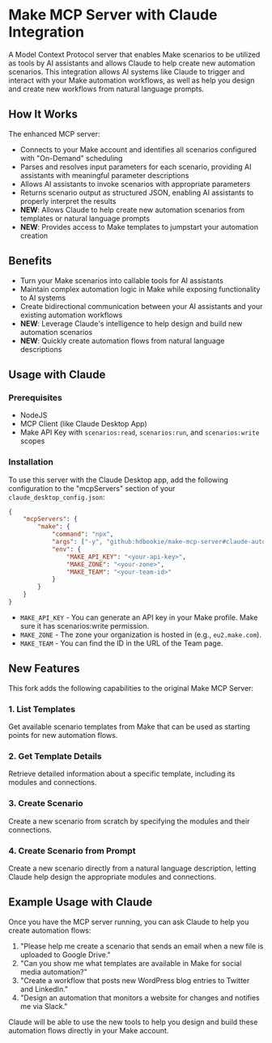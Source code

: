 # Make MCP Server with Claude Integration

A Model Context Protocol server that enables Make scenarios to be utilized as tools by AI assistants and allows Claude to help create new automation scenarios. This integration allows AI systems like Claude to trigger and interact with your Make automation workflows, as well as help you design and create new workflows from natural language prompts.

## How It Works

The enhanced MCP server:

-   Connects to your Make account and identifies all scenarios configured with "On-Demand" scheduling
-   Parses and resolves input parameters for each scenario, providing AI assistants with meaningful parameter descriptions
-   Allows AI assistants to invoke scenarios with appropriate parameters
-   Returns scenario output as structured JSON, enabling AI assistants to properly interpret the results
-   **NEW**: Allows Claude to help create new automation scenarios from templates or natural language prompts
-   **NEW**: Provides access to Make templates to jumpstart your automation creation

## Benefits

-   Turn your Make scenarios into callable tools for AI assistants
-   Maintain complex automation logic in Make while exposing functionality to AI systems
-   Create bidirectional communication between your AI assistants and your existing automation workflows
-   **NEW**: Leverage Claude's intelligence to help design and build new automation scenarios
-   **NEW**: Quickly create automation flows from natural language descriptions

## Usage with Claude

### Prerequisites

-   NodeJS
-   MCP Client (like Claude Desktop App)
-   Make API Key with `scenarios:read`, `scenarios:run`, and `scenarios:write` scopes

### Installation

To use this server with the Claude Desktop app, add the following configuration to the "mcpServers" section of your `claude_desktop_config.json`:

```json
{
    "mcpServers": {
        "make": {
            "command": "npx",
            "args": ["-y", "github:hdbookie/make-mcp-server#claude-automation-helper"],
            "env": {
                "MAKE_API_KEY": "<your-api-key>",
                "MAKE_ZONE": "<your-zone>",
                "MAKE_TEAM": "<your-team-id>"
            }
        }
    }
}
```

-   `MAKE_API_KEY` - You can generate an API key in your Make profile. Make sure it has scenarios:write permission.
-   `MAKE_ZONE` - The zone your organization is hosted in (e.g., `eu2.make.com`).
-   `MAKE_TEAM` - You can find the ID in the URL of the Team page.

## New Features

This fork adds the following capabilities to the original Make MCP Server:

### 1. List Templates
Get available scenario templates from Make that can be used as starting points for new automation flows.

### 2. Get Template Details
Retrieve detailed information about a specific template, including its modules and connections.

### 3. Create Scenario
Create a new scenario from scratch by specifying the modules and their connections.

### 4. Create Scenario from Prompt
Create a new scenario directly from a natural language description, letting Claude help design the appropriate modules and connections.

## Example Usage with Claude

Once you have the MCP server running, you can ask Claude to help you create automation flows:

1. "Please help me create a scenario that sends an email when a new file is uploaded to Google Drive."
2. "Can you show me what templates are available in Make for social media automation?"
3. "Create a workflow that posts new WordPress blog entries to Twitter and LinkedIn."
4. "Design an automation that monitors a website for changes and notifies me via Slack."

Claude will be able to use the new tools to help you design and build these automation flows directly in your Make account.
